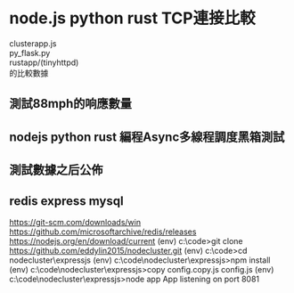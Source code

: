 # node.js python rust TCP連接比較

clusterapp.js     
py_flask.py  
rustapp/(tinyhttpd)   
的比較數據

## 測試88mph的响應數量

## nodejs python rust 編程Async多線程調度黑箱測試

## 測試數據之后公佈

## redis express mysql
https://git-scm.com/downloads/win
https://github.com/microsoftarchive/redis/releases
https://nodejs.org/en/download/current
(env) c:\code>git clone https://github.com/eddylin2015/nodecluster.git
(env) c:\code>cd nodecluster\expressjs
(env) c:\code\nodecluster\expressjs>npm install
(env) c:\code\nodecluster\expressjs>copy config.copy.js config.js
(env) c:\code\nodecluster\expressjs>node app
App listening on port 8081
